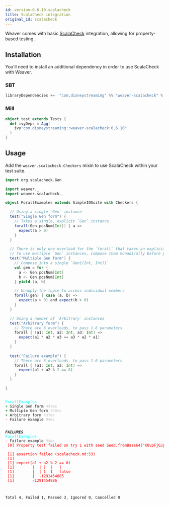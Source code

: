 ```yaml
---
id: version-0.6.10-scalacheck
title: ScalaCheck integration
original_id: scalacheck
---
```


Weaver comes with basic [ScalaCheck](https://www.scalacheck.org/) integration, allowing for property-based testing.

## Installation

You'll need to install an additional dependency in order to use ScalaCheck with Weaver.

### SBT
```scala
libraryDependencies +=  "com.disneystreaming" %% "weaver-scalacheck" % "0.6.10" % Test
```

### Mill
```scala
object test extends Tests {
  def ivyDeps = Agg(
    ivy"com.disneystreaming::weaver-scalacheck:0.6.10"
  )
}
```

## Usage

Add the `weaver.scalacheck.Checkers` mixin to use ScalaCheck within your test suite.

```scala
import org.scalacheck.Gen

import weaver._
import weaver.scalacheck._

object ForallExamples extends SimpleIOSuite with Checkers {

  // Using a single `Gen` instance
  test("Single Gen form") {
    // Takes a single, explicit `Gen` instance
    forall(Gen.posNum[Int]) { a =>
      expect(a > 0)
    }
  }

  // There is only one overload for the `forall` that takes an explicit `Gen` parameter
  // To use multiple `Gen` instances, compose them monadically before passing to `forall`
  test("Multiple Gen form") {
    // Compose into a single `Gen[(Int, Int)]`
    val gen = for {
      a <- Gen.posNum[Int]
      b <- Gen.posNum[Int]
    } yield (a, b)

    // Unapply the tuple to access individual members
    forall(gen) { case (a, b) =>
      expect(a > 0) and expect(b > 0)
    }
  }

  // Using a number of `Arbitrary` instances
  test("Arbitrary form") {
    // There are 6 overloads, to pass 1-6 parameters
    forall { (a1: Int, a2: Int, a3: Int) =>
      expect(a1 * a2 * a3 == a3 * a2 * a1)
    }
  }
  
  test("Failure example") {
    // There are 6 overloads, to pass 1-6 parameters
    forall { (a1: Int, a2: Int) =>
      expect(a1 + a2 % 2 == 0)
    }
  }

}
```

<div class='terminal'><pre><code class = 'nohighlight'>
<span style='color: cyan'>ForallExamples</span>
<span style='color: green'>+&nbsp;</span>Single&nbsp;Gen&nbsp;form&nbsp;<span style='color: lightgray'><b>449ms</span></b>
<span style='color: green'>+&nbsp;</span>Multiple&nbsp;Gen&nbsp;form&nbsp;<span style='color: lightgray'><b>439ms</span></b>
<span style='color: green'>+&nbsp;</span>Arbitrary&nbsp;form&nbsp;<span style='color: lightgray'><b>437ms</span></b>
<span style='color: red'>-&nbsp;</span>Failure&nbsp;example&nbsp;<span style='color: lightgray'><b>94ms</span></b>

<span style='color: red'>*************</span>FAILURES<span style='color: red'>*************</span>
<span style='color: cyan'>ForallExamples</span>
<span style='color: red'>-&nbsp;</span>Failure&nbsp;example&nbsp;<span style='color: lightgray'><b>94ms</span></b><br /><span style='color: red'>&nbsp;[0]&nbsp;Property&nbsp;test&nbsp;failed&nbsp;on&nbsp;try&nbsp;1&nbsp;with&nbsp;seed&nbsp;Seed.fromBase64("KOvpFjGJp6Q4PCbVzLU11hbgEpnZQnAoTrcfe1dtvFG=")&nbsp;and&nbsp;input&nbsp;(-1291454886,1)&nbsp;(modules/scalacheck/src/weaver/scalacheck/Checkers.scala:190)</span><br /><br /><span style='color: red'>&nbsp;[1]&nbsp;assertion&nbsp;failed&nbsp;(scalacheck.md:53)<br />&nbsp;[1]&nbsp;<br />&nbsp;[1]&nbsp;expect(a1&nbsp;+&nbsp;a2&nbsp;%&nbsp;2&nbsp;==&nbsp;0)<br />&nbsp;[1]&nbsp;&nbsp;&nbsp;&nbsp;&nbsp;&nbsp;&nbsp;&nbsp;|&nbsp;&nbsp;|&nbsp;|&nbsp;&nbsp;|&nbsp;&nbsp;&nbsp;|<br />&nbsp;[1]&nbsp;&nbsp;&nbsp;&nbsp;&nbsp;&nbsp;&nbsp;&nbsp;|&nbsp;&nbsp;|&nbsp;1&nbsp;&nbsp;1&nbsp;&nbsp;&nbsp;false<br />&nbsp;[1]&nbsp;&nbsp;&nbsp;&nbsp;&nbsp;&nbsp;&nbsp;&nbsp;|&nbsp;&nbsp;-1291454885<br />&nbsp;[1]&nbsp;&nbsp;&nbsp;&nbsp;&nbsp;&nbsp;&nbsp;&nbsp;-1291454886</span>

Total&nbsp;4,&nbsp;Failed&nbsp;1,&nbsp;Passed&nbsp;3,&nbsp;Ignored&nbsp;0,&nbsp;Cancelled&nbsp;0
</code></pre></div>

